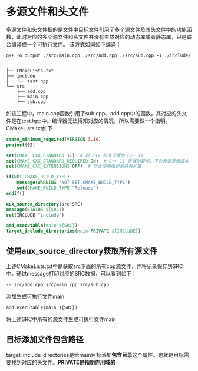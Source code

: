 # 多源文件和头文件
多源文件和头文件指的是文件中目标文件引用了多个源文件及其头文件中的功能函数，此时对应的多个源文件和头文件并没有生成对应的动态库或者静态库，只是联合编译成一个可执行文件。
该方式如同如下编译：
```
g++ -o output ./src/main.cpp ./src/add.cpp ./src/sub.cpp -I ./include/
```

```
.
├── CMakeLists.txt
├── include
│   └── test.hpp
└── src
    ├── add.cpp
    ├── main.cpp
    └── sub.cpp
```
如该工程中，main.cpp函数引用了sub.cpp、add.cpp中的函数，其对应的头文件是在test.hpp中。编译器无法得知对应的情况，所以需要做一个指明。
CMakeLists.txt如下：
```cmake
cmake_minimum_required(VERSION 3.10)
project(02)

set(CMAKE_CXX_STANDARD 11)  # 将 C++ 标准设置为 C++ 11
set(CMAKE_CXX_STANDARD_REQUIRED ON)  # C++ 11 是强制要求，不会衰退至低版本
set(CMAKE_CXX_EXTENSIONS OFF)  # 禁止使用编译器特有扩展

if(NOT CMAKE_BUILD_TYPE)
	message(WARNING "NOT SET CMAKE_BUILD_TYPE")
    set(CMAKE_BUILD_TYPE "Release")
endif()

aux_source_directory(src SRC)
message(STATUS ${SRC})
set(INCLUDE "include")

add_executable(main ${SRC})
target_include_directories(main PRIVATE ${INCLUDE})
```
## 使用aux_source_directory获取所有源文件
上述CMakeLists.txt中是获取src下面的所有cpp源文件，并将记录保存到SRC中。通过message打印对应的SRC数据，可以看到如下：
```shell
-- src/add.cpp src/main.cpp src/sub.cpp
```
添加生成可执行文件main
```
add_executable(main ${SRC})
```
将上述SRC中所有的源文件生成可执行文件main
## 目标添加文件包含路径
target_include_directories是给main目标添加**包含目录**这个属性。也就是目标需要找到对应的头文件。**PRIVATE是指明作用域的**

